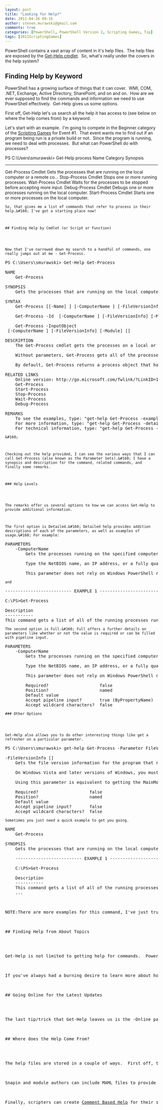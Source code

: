 ```yaml
---
layout: post
title: "Looking for Help?"
date: 2011-04-26 09:16
author: steven.murawski@gmail.com
comments: true
categories: [PowerShell, PowerShell Version 2, Scripting Games, Tip]
tags: [2011ScriptingGames]
---
```



PowerShell contains a vast array of content in it's help files.&#160; The help files are exposed by the <a href="http://go.microsoft.com/fwlink/?LinkID=113316" target="_blank">Get-Help cmdlet</a>.&#160; So, what's really under the covers in the help system?



## Finding Help by Keyword




PowerShell has a growing surface of things that it can cover.&#160; WMI, COM, .NET, Exchange, Active Directory, SharePoint, and on and on.&#160; How are we ever supposed to find the commands and information we need to use PowerShell effectively.&#160; Get-Help gives us some options. 



First off, Get-Help let's us search all the help it has access to (see below on where the help comes from) by a keyword.&#160; 



Let's start with an example.&#160; I'm going to compete in the Beginner category of the <a href="http://bit.ly/2011sgall" target="_blank">Scripting Games</a> for Event #1.&#160; That event wants me to find out if an program being run is a private build or not.&#160; Since the program is running, we need to deal with processes.&#160; But what can PowerShell do with processes?



PS C:\Users\smurawski&gt; Get-Help process
Name                              Category  Synopsis
----                              --------  --------
Get-Process                       Cmdlet    Gets the processes that are running on the local computer or a remote co...
Stop-Process                      Cmdlet    Stops one or more running processes.
Wait-Process                      Cmdlet    Waits for the processes to be stopped before accepting more input.
Debug-Process                     Cmdlet    Debugs one or more processes running on the local computer.
Start-Process                     Cmdlet    Starts one or more processes on the local computer.</pre>

    
    So, that gives me a list of commands that refer to process in their help.&#160; I've got a starting place now!
    

    
    ## Finding Help by Cmdlet (or Script or Function)
    
    

    
    Now that I've narrowed down my search to a handful of commands, one really jumps out at me - Get-Process.
    
<pre language="powershell">PS C:\Users\smurawski&gt; Get-Help Get-Process

NAME
    Get-Process

SYNOPSIS
    Gets the processes that are running on the local computer or a remote computer.

SYNTAX
    Get-Process [[-Name] <string  []>] [-ComputerName <string  []>] [-FileVersionInfo] [-Module] [<commonparameters>]

    Get-Process -Id <int32  []> [-ComputerName <string  []>] [-FileVersionInfo] [-Module] [<commonparameters>]

    Get-Process -InputObject 
<process  []> [-ComputerName <string  []>] [-FileVersionInfo] [-Module] [<commonparameters>]

DESCRIPTION
    The Get-Process cmdlet gets the processes on a local or remote computer.

    Without parameters, Get-Process gets all of the processes on the local computer. You can also specify a particular process by process name or process ID (PID) or pass a process object through the pipeline to Get-Process.

    By default, Get-Process returns a process object that has detailed information about the process and supports methods that let you start and stop the process. You can also use the parameters of Get-Process to get file version information for the program that runs in the process and to get the modules that the process loaded.

RELATED LINKS
    Online version: http://go.microsoft.com/fwlink/?LinkID=113324
    Get-Process
    Start-Process
    Stop-Process
    Wait-Process
    Debug-Process

REMARKS
    To see the examples, type: &quot;get-help Get-Process -examples&quot;.
    For more information, type: &quot;get-help Get-Process -detailed&quot;.
    For technical information, type: &quot;get-help Get-Process -full&quot;.</pre>

    
    &#160;
    

    
    Checking out the help provided, I can see the various ways that I can call Get-Process (also known as the Parameter Sets).&#160; I have a synopsis and description for the command, related commands, and finally some remarks.
    

    
    ### Help Levels
    
    

    
    The remarks offer us several options to how we can access Get-Help to provide additional information.
    

    
    The first option is Detailed.&#160; Detailed help provides addition descriptions of each of the parameters, as well as examples of usage.&#160; For example:
    
<pre language="powershell">PARAMETERS
    -ComputerName <string  []>
        Gets the processes running on the specified computers. The default is the local computer.

        Type the NetBIOS name, an IP address, or a fully qualified domain name of one or more computers. To specify the local computer, type the computer name, a dot (.), or &quot;localhost&quot;.

        This parameter does not rely on Windows PowerShell remoting. You can use the ComputerName parameter of Get-Process even if your computer is not configured to run remote commands.</pre>

    
    and
    
<pre language="powershell">-------------------------- EXAMPLE 1 --------------------------

C:\PS&gt;Get-Process

Description
-----------
This command gets a list of all of the running processes running on the local computer. For a definition of each column, see the &quot;Additional Notes&quot; section of the Help topic for Get-Help.</pre>

    
    The second option is Full.&#160; Full offers a further details on parameters like whether or not the value is required or can be filled with pipeline input.
    
<pre language="powershell">PARAMETERS
    -ComputerName <string  []>
        Gets the processes running on the specified computers. The default is the local computer.

        Type the NetBIOS name, an IP address, or a fully qualified domain name of one or more computers. To specify the local computer, type the computer name, a dot (.), or &quot;localhost&quot;.

        This parameter does not rely on Windows PowerShell remoting. You can use the ComputerName parameter of Get-Process even if your computer is not configured to run remote commands.

        Required?                    false
        Position?                    named
        Default value
        Accept pipeline input?       true (ByPropertyName)
        Accept wildcard characters?  false</pre>

    
    ### Other Options
    
    

    
    Get-Help also allows you to do other interesting things like get a refresher on a particular parameter.
    
<pre language="powershell">PS C:\Users\smurawski&gt; get-help Get-Process -Parameter FileVersionInfo

-FileVersionInfo [<switchparameter>]
    Gets the file version information for the program that runs in the process.

    On Windows Vista and later versions of Windows, you must open Windows PowerShell with the &quot;Run as administrator&quot; option to use this parameter on processes that you do not own.

    Using this parameter is equivalent to getting the MainModule.FileVersionInfo property of each process object. When you use this parameter, Get-Process returns a FileVersionInfo object (System.Diagnostics.FileVersionInfo), not a process object. So, you cannot pipe the output of the command to a cmdlet that expects a process object, such as Stop-Process.

    Required?                    false
    Position?                    named
    Default value
    Accept pipeline input?       false
    Accept wildcard characters?  false</pre>

    
    Sometimes you just need a quick example to get you going.
    
<pre language="powershell">NAME
    Get-Process

SYNOPSIS
    Gets the processes that are running on the local computer or a remote computer.

    -------------------------- EXAMPLE 1 --------------------------

    C:\PS&gt;Get-Process

    Description
    -----------
    This command gets a list of all of the running processes running on the local computer. For a definition of each column, see the &quot;Additional Notes&quot; section of the Help topic for Get-Help.
    ...



NOTE:There are more examples for this command, I've just truncated the output to save space.



## Finding Help from About Topics




Get-Help is not limited to getting help for commands.&#160; PowerShell comes with a rich set of documentation, all available from the shell.&#160; Get-Help about_* will provide you a list of all the great help topics available.



If you've always had a burning desire to learn more about how PowerShell deals with quoting, you could use Get-Help about_Quoting_Rules.



## Going Online for the Latest Updates




The last tip/trick that Get-Help leaves us is the -Online parameter.&#160; If a help file is configured with a link, this parameter will open your default browser and go to that link.&#160; The effect is that you can always find the latest version of the online documentation for commands configured that way.&#160; All of the core commands include online help, and anyone who publishes scripts, functions, or modules can host their own online help as well.



## Where does the Help Come From?




The help files are stored in a couple of ways.&#160; First off, there are a series of XML files (<a href="http://en.wikipedia.org/wiki/Microsoft_Assistance_Markup_Language" target="_blank">using MAML - Microsoft Assistance Markup Language</a>) that contain the help under a localized directory in $pshome (an automatic variable that points to where PowerShell is installed).&#160; 



Snapin and module authors can include MAML files to provide help to users of those items (there is a tool to help create the MAML files - the <a href="http://blogs.msdn.com/b/powershell/archive/2011/02/24/cmdlet-help-editor-v2-0-with-module-support.aspx" target="_blank">Cmdlet Help Editor</a>).&#160; 



Finally, scripters can create <a href="http://go.microsoft.com/fwlink/?LinkID=144309" target="_blank">Comment Based Help</a> for their scripts and functions.&#160; The cool thing about that is that your scripts and functions can behave exactly like the built in commands in providing help on usage, parameters, and examples.&#160; If you are really ambitious, you can also create online documentation and link to that.

